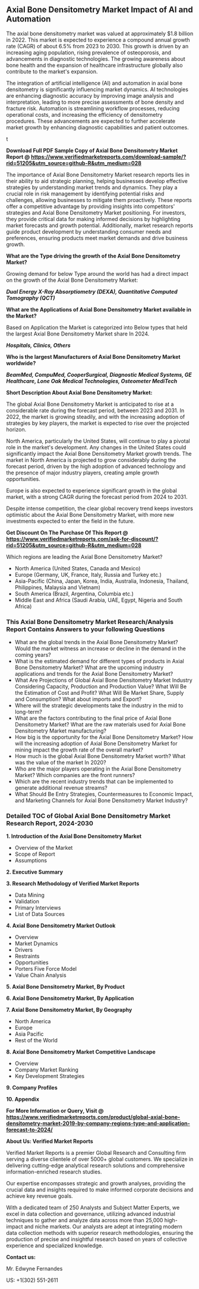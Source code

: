 <h2>Axial Bone Densitometry Market Impact of AI and Automation</h2><p>The axial bone densitometry market was valued at approximately $1.8 billion in 2022. This market is expected to experience a compound annual growth rate (CAGR) of about 6.5% from 2023 to 2030. This growth is driven by an increasing aging population, rising prevalence of osteoporosis, and advancements in diagnostic technologies. The growing awareness about bone health and the expansion of healthcare infrastructure globally also contribute to the market's expansion.</p><p>The integration of artificial intelligence (AI) and automation in axial bone densitometry is significantly influencing market dynamics. AI technologies are enhancing diagnostic accuracy by improving image analysis and interpretation, leading to more precise assessments of bone density and fracture risk. Automation is streamlining workflow processes, reducing operational costs, and increasing the efficiency of densitometry procedures. These advancements are expected to further accelerate market growth by enhancing diagnostic capabilities and patient outcomes.</p>t</p><p id="" class=""><strong>Download Full PDF Sample Copy of Axial Bone Densitometry Market Report @ <a href="https://www.verifiedmarketreports.com/download-sample/?rid=51205&utm_source=github-R&utm_medium=028" target="_blank">https://www.verifiedmarketreports.com/download-sample/?rid=51205&utm_source=github-R&utm_medium=028</a></strong></p><p>The importance of&nbsp;Axial Bone Densitometry Market research reports lies in their ability to aid strategic planning, helping businesses develop effective strategies by understanding market trends and dynamics. They play a crucial role in risk management by identifying potential risks and challenges, allowing businesses to mitigate them proactively. These reports offer a competitive advantage by providing insights into competitors' strategies and Axial Bone Densitometry Market positioning. For investors, they provide critical data for making informed decisions by highlighting market forecasts and growth potential. Additionally, market research reports guide product development by understanding consumer needs and preferences, ensuring products meet market demands and drive business growth.</p><p><strong>What are the&nbsp;Type driving the growth of the Axial Bone Densitometry Market?</strong></p><p id="" class="">Growing demand for below Type around the world has had a direct impact on the growth of the Axial Bone Densitometry Market:</p><em><strong>Dual Energy X-Ray Absorptiometry (DEXA), Quantitative Computed Tomography (QCT)</strong></em></p><strong>What are the&nbsp;Applications&nbsp;of Axial Bone Densitometry Market available in the Market?</strong></p><p id="" class="">Based on Application the Market is categorized into Below types that held the largest Axial Bone Densitometry Market share In 2024.</p><em><strong>Hospitals, Clinics, Others</strong></em></p><strong>Who is the largest Manufacturers of Axial Bone Densitometry Market worldwide?</strong></p><p><em><strong>BeamMed, CompuMed, CooperSurgical, Diagnostic Medical Systems, GE Healthcare, Lone Oak Medical Technologies, Osteometer MediTech</strong></em></p><p id="" class=""><strong>Short Description About Axial Bone Densitometry Market:</strong></p><p>The global Axial Bone Densitometry Market is anticipated to rise at a considerable rate during the forecast period, between 2023 and 2031. In 2022, the market is growing steadily, and with the increasing adoption of strategies by key players, the market is expected to rise over the projected horizon.</p><p>North America, particularly the United States, will continue to play a pivotal role in the market's development. Any changes in the United States could significantly impact the Axial Bone Densitometry Market growth trends. The market in North America is projected to grow considerably during the forecast period, driven by the high adoption of advanced technology and the presence of major industry players, creating ample growth opportunities.</p><p>Europe is also expected to experience significant growth in the global market, with a strong CAGR during the forecast period from 2024 to 2031.</p><p>Despite intense competition, the clear global recovery trend keeps investors optimistic about the Axial Bone Densitometry Market, with more new investments expected to enter the field in the future.</p><p id="" class=""><strong>Get Discount On The Purchase Of This Report @ <a href="https://www.verifiedmarketreports.com/ask-for-discount/?rid=51205&utm_source=github-R&utm_medium=028" target="_blank">https://www.verifiedmarketreports.com/ask-for-discount/?rid=51205&utm_source=github-R&utm_medium=028</a></strong></p>Which regions are leading the Axial Bone Densitometry Market?</p><ul><li>North America (United States, Canada and Mexico)</li><li>Europe (Germany, UK, France, Italy, Russia and Turkey etc.)</li><li>Asia-Pacific (China, Japan, Korea, India, Australia, Indonesia, Thailand, Philippines, Malaysia and Vietnam)</li><li>South America (Brazil, Argentina, Columbia etc.)</li><li>Middle East and Africa (Saudi Arabia, UAE, Egypt, Nigeria and South Africa)</li></ul><h3 id="" class="">This Axial Bone Densitometry Market Research/Analysis Report Contains Answers to your following Questions</h3><ul><li>What are the global trends in the Axial Bone Densitometry Market? Would the market witness an increase or decline in the demand in the coming years?</li><li>What is the estimated demand for different types of products in Axial Bone Densitometry Market? What are the upcoming industry applications and trends for the Axial Bone Densitometry Market?</li><li>What Are Projections of Global Axial Bone Densitometry Market Industry Considering Capacity, Production and Production Value? What Will Be the Estimation of Cost and Profit? What Will Be Market Share, Supply and Consumption? What about imports and Export?</li><li>Where will the strategic developments take the industry in the mid to long-term?</li><li>What are the factors contributing to the final price of Axial Bone Densitometry Market? What are the raw materials used for Axial Bone Densitometry Market manufacturing?</li><li>How big is the opportunity for the Axial Bone Densitometry Market? How will the increasing adoption of Axial Bone Densitometry Market for mining impact the growth rate of the overall market?</li><li>How much is the global Axial Bone Densitometry Market worth? What was the value of the market In 2020?</li><li>Who are the major players operating in the Axial Bone Densitometry Market? Which companies are the front runners?</li><li>Which are the recent industry trends that can be implemented to generate additional revenue streams?</li><li>What Should Be Entry Strategies, Countermeasures to Economic Impact, and Marketing Channels for Axial Bone Densitometry Market Industry?</li></ul><h3 id="" class="">Detailed TOC of Global Axial Bone Densitometry Market Research Report, 2024-2030</h3><p id="" class=""><strong>1. Introduction of the Axial Bone Densitometry Market</strong></p><ul><li>Overview of the Market</li><li>Scope of Report</li><li>Assumptions</li></ul><p id="" class=""><strong>2. Executive Summary</strong></p><p id="" class=""><strong>3. Research Methodology of Verified Market Reports</strong></p><ul><li>Data Mining</li><li>Validation</li><li>Primary Interviews</li><li>List of Data Sources</li></ul><p id="" class=""><strong>4. Axial Bone Densitometry Market Outlook</strong></p><ul><li>Overview</li><li>Market Dynamics</li><li>Drivers</li><li>Restraints</li><li>Opportunities</li><li>Porters Five Force Model</li><li>Value Chain Analysis</li></ul><p id="" class=""><strong>5. Axial Bone Densitometry Market, By Product</strong></p><p id="" class=""><strong>6. Axial Bone Densitometry Market, By Application</strong></p><p id="" class=""><strong>7. Axial Bone Densitometry Market, By Geography</strong></p><ul><li>North America</li><li>Europe</li><li>Asia Pacific</li><li>Rest of the World</li></ul><p id="" class=""><strong>8. Axial Bone Densitometry Market Competitive Landscape</strong></p><ul><li>Overview</li><li>Company Market Ranking</li><li>Key Development Strategies</li></ul><p id="" class=""><strong>9. Company Profiles</strong></p><p id="" class=""><strong>10. Appendix</strong></p><p id="" class=""><strong>For More Information or Query, Visit @ <a href="https://www.verifiedmarketreports.com/product/global-axial-bone-densitometry-market-2019-by-company-regions-type-and-application-forecast-to-2024/" target="_blank">https://www.verifiedmarketreports.com/product/global-axial-bone-densitometry-market-2019-by-company-regions-type-and-application-forecast-to-2024/</a></strong></p><p id="" class=""><strong>About Us: Verified Market Reports</strong></p><p id="" class="">Verified Market Reports is a premier Global Research and Consulting firm serving a diverse clientele of over 5000+ global customers. We specialize in delivering cutting-edge analytical research solutions and comprehensive information-enriched research studies.</p><p id="" class="">Our expertise encompasses strategic and growth analyses, providing the crucial data and insights required to make informed corporate decisions and achieve key revenue goals.</p><p id="" class="">With a dedicated team of 250 Analysts and Subject Matter Experts, we excel in data collection and governance, utilizing advanced industrial techniques to gather and analyze data across more than 25,000 high-impact and niche markets. Our analysts are adept at integrating modern data collection methods with superior research methodologies, ensuring the production of precise and insightful research based on years of collective experience and specialized knowledge.</p><p id="" class=""><strong>Contact us:</strong></p><p id="" class="">Mr. Edwyne Fernandes</p><p id="" class="">US: +1(302) 551-2611</p>